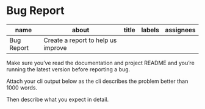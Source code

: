 # Bug Report

| name | about | title | labels | assignees |
| --- | --- | --- | --- | --- |
| Bug Report | Create a report to help us improve |  |  |  |

Make sure you’ve read the documentation and project README and you’re running the latest version before reporting a bug.

Attach your cli output below as the cli describes the problem better than 1000 words.

Then describe what you expect in detail.